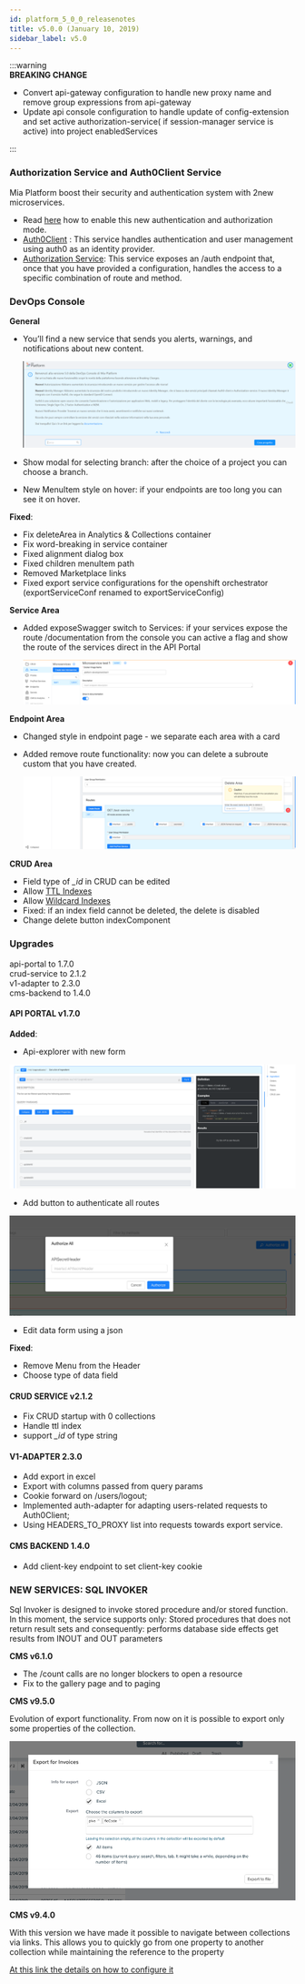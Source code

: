 ```yaml
---
id: platform_5_0_0_releasenotes
title: v5.0.0 (January 10, 2019)
sidebar_label: v5.0
---
```

:::warning  
**BREAKING CHANGE**

* Convert api-gateway configuration to handle new proxy name and remove group expressions from api-gateway
* Update api console configuration to handle update of config-extension and set active authorization-service( if session-manager service is active) into project enabledServices

:::

### Authorization Service and Auth0Client Service

Mia Platform boost their security and authentication system with 2new microservices.

* Read [here](https://docs.mia-platform.eu/development_suite/api-console/api-design/how_to_enable_auth0/) how to enable this new authentication and authorization mode.
* [Auth0Client](https://docs.mia-platform.eu/runtime_suite/auth0-client/how_to_use/) : This service handles authentication and user management using auth0 as an identity provider.  
* [Authorization Service](https://docs.mia-platform.eu/runtime_suite/authorization-service/how_to_use/): This service exposes an /auth endpoint that, once that you have provided a configuration, handles the access to a specific combination of route and method.  

### DevOps Console

**General**

* You’ll find a new service that sends you alerts, warnings, and notifications about new content.

  ![](img/example-notification.png)

* Show modal for selecting branch: after the choice of a project you can choose a branch.
* New MenuItem style on hover: if your endpoints are too long you can see it on hover.

**Fixed**:

* Fix deleteArea in Analytics & Collections container  
* Fix word-breaking in service container  
* Fixed alignment dialog box  
* Fixed children menuItem path  
* Removed Marketplace links
* Fixed export service configurations for the openshift orchestrator (exportServiceConf renamed to exportServiceConfig)

**Service Area**

* Added exposeSwagger switch to Services: if your services expose the route /documentation from the console you can active a flag and show the route of the services direct in the API Portal

  ![](img/show-documentation.png)

**Endpoint Area**

* Changed style in endpoint page - we separate each area with a card  
* Added remove route functionality: now you can delete a subroute custom that you have created.

    ![](img/delete-routes.png)

**CRUD Area**

* Field type of *_id* in CRUD can be edited  
* Allow [TTL Indexes](https://docs.mongodb.com/manual/core/index-ttl/)
* Allow [Wildcard Indexes](https://docs.mongodb.com/manual/core/index-wildcard/)
* Fixed: if an index field cannot be deleted, the delete is disabled
* Change delete button indexComponent  

### Upgrades  

api-portal to 1.7.0  
crud-service to 2.1.2  
v1-adapter to 2.3.0  
cms-backend to 1.4.0  

#### API PORTAL v1.7.0

**Added**:

* Api-explorer with new form

![](img/new-form.png)

* Add button to authenticate all routes

![](img/authorize-all.png)

* Edit data form using a json

**Fixed**:

* Remove Menu from the Header  
* Choose type of data field  

#### CRUD SERVICE v2.1.2

* Fix CRUD startup with 0 collections
* Handle ttl index
* support *_id* of type string

#### V1-ADAPTER 2.3.0

* Add export in excel
* Export with columns passed from query params
* Cookie forward on /users/logout;
* Implemented auth-adapter for adapting users-related requests to Auth0Client;
* Using HEADERS_TO_PROXY list into requests towards export service.

#### CMS BACKEND 1.4.0

* Add client-key endpoint to set client-key cookie

### NEW SERVICES: SQL INVOKER

Sql Invoker is designed to invoke stored procedure and/or stored function.  
In this moment, the service supports only:
Stored procedures that does not return result sets and consequently: performs database side effects get results from INOUT and OUT parameters

**CMS v6.1.0**

* The /count calls are no longer blockers to open a resource  
* Fix to the gallery page and to paging  

**CMS v9.5.0**

Evolution of export functionality.
From now on it is possible to export only some properties of the collection.

![](img/export-column.png)

**CMS v9.4.0**

With this version we have made it possible to navigate between collections via links.
This allows you to quickly go from one property to another collection while maintaining the reference to the property

[At this link the details on how to configure it](../business_suite/conf_cms.md)
